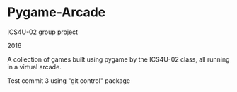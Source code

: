 # Pygame-Arcade

ICS4U-02 group project

2016

A collection of games built using pygame by the ICS4U-02 class, all running in a virtual arcade.


Test commit 3 using "git control" package
